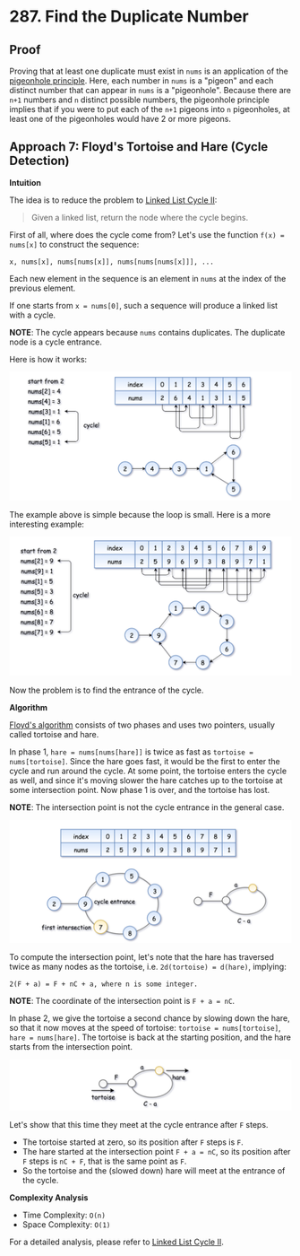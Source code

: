 # 287. Find the Duplicate Number

## Proof

Proving that at least one duplicate must exist in `nums` is an application of the [pigeonhole principle](https://en.wikipedia.org/wiki/Pigeonhole_principle). Here, each number in `nums` is a "pigeon" and each distinct number that can appear in `nums` is a "pigeonhole". Because there are `n+1` numbers and `n` distinct possible numbers, the pigeonhole principle implies that if you were to put each of the `n+1` pigeons into `n` pigeonholes, at least one of the pigeonholes would have 2 or more pigeons.

## Approach 7: Floyd's Tortoise and Hare (Cycle Detection)

**Intuition**

The idea is to reduce the problem to [Linked List Cycle II](https://leetcode.com/problems/linked-list-cycle-ii):

>Given a linked list, return the node where the cycle begins.

First of all, where does the cycle come from? Let's use the function `f(x) = nums[x]` to construct the sequence:

```
x, nums[x], nums[nums[x]], nums[nums[nums[x]]], ...
```

Each new element in the sequence is an element in `nums` at the index of the previous element.

If one starts from `x = nums[0]`, such a sequence will produce a linked list with a cycle.

**NOTE**: The cycle appears because `nums` contains duplicates. The duplicate node is a cycle entrance.

Here is how it works:

![Simple Cycle](./img/simple_cycle.png)

The example above is simple because the loop is small. Here is a more interesting example:

![Complex Cycle](./img/complex_cycle.png)

Now the problem is to find the entrance of the cycle.

**Algorithm**

[Floyd's algorithm](https://en.wikipedia.org/wiki/Floyd%E2%80%93Warshall_algorithm) consists of two phases and uses two pointers, usually called tortoise and hare.

In phase 1, `hare = nums[nums[hare]]` is twice as fast as `tortoise = nums[tortoise]`. Since the hare goes fast, it would be the first to enter the cycle and run around the cycle. At some point, the tortoise enters the cycle as well, and since it's moving slower the hare catches up to the tortoise at some intersection point. Now phase 1 is over, and the tortoise has lost.

**NOTE**: The intersection point is not the cycle entrance in the general case.

![First Intersection](./img/first_intersection.png)

To compute the intersection point, let's note that the hare has traversed twice as many nodes as the tortoise, i.e. `2d(tortoise) = d(hare)`, implying:

```
2(F + a) = F + nC + a, where n is some integer.
```

**NOTE**: The coordinate of the intersection point is `F + a = nC`.

In phase 2, we give the tortoise a second chance by slowing down the hare, so that it now moves at the speed of tortoise: `tortoise = nums[tortoise]`, `hare = nums[hare]`. The tortoise is back at the starting position, and the hare starts from the intersection point.

![Phase 2](./img/phase_2.png)

Let's show that this time they meet at the cycle entrance after `F` steps.

* The tortoise started at zero, so its position after `F` steps is `F`.
* The hare started at the intersection point `F + a = nC`, so its position after `F` steps is `nC + F`, that is the same point as `F`.
* So the tortoise and the (slowed down) hare will meet at the entrance of the cycle.

**Complexity Analysis**
* Time Complexity: `O(n)`
* Space Complexity: `O(1)`

For a detailed analysis, please refer to [Linked List Cycle II](https://leetcode.com/problems/linked-list-cycle-ii).
